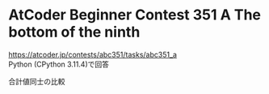 # AtCoder Beginner Contest 351 A The bottom of the ninth  
https://atcoder.jp/contests/abc351/tasks/abc351_a  
Python (CPython 3.11.4)で回答  

合計値同士の比較